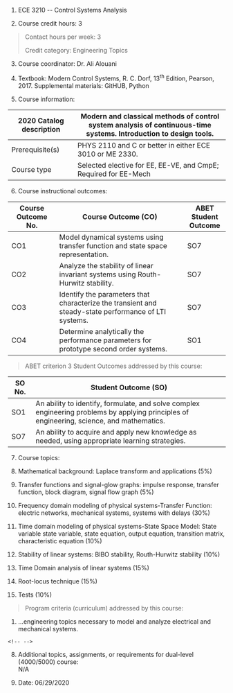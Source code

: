 1.  ECE 3210 -- Control Systems Analysis

2.  Course credit hours: 3

> Contact hours per week: 3
>
> Credit category: Engineering Topics

3.  Course coordinator: Dr. Ali Alouani

4.  Textbook: Modern Control Systems, R. C. Dorf, 13<sup>th</sup> Edition, Pearson, 2017. Supplemental materials: GitHUB, Python

5.  Course information:

  2020 Catalog description  | Modern and classical methods of control system analysis of continuous-time systems. Introduction to design tools.
  ------------------------- | -------------------------------------------------------------------------------------------------------------------
  Prerequisite(s)           | PHYS 2110 and C or better in either ECE 3010 or ME 2330.
  Course type               | Selected elective for EE, EE-VE, and CmpE; Required for EE-Mech



6.  Course instructional outcomes:

|   Course Outcome No. |   Course Outcome (CO)    | ABET Student<br> Outcome |
| -------------------  | ------------------------ | -------------------- |
| CO1                 | Model dynamical systems using transfer function and state space representation.  | SO7                   |
| CO2         | Analyze the stability of linear invariant systems using Routh-Hurwitz stability.| SO7                  |
| CO3         | Identify the parameters that characterize the  transient and steady-state performance of LTI systems.| SO7                  |
| CO4         | Determine analytically the performance parameters for prototype second order systems.   | SO1                  |

> ABET criterion 3 Student Outcomes addressed by this course:

| SO No. |  Student Outcome (SO)                                        |
|----- | ---------------------------------------------------------------|
| SO1 | An ability to identify, formulate, and solve complex engineering problems by applying principles of engineering, science, and mathematics.                                     |
| SO7 | An ability to acquire and apply new knowledge as needed,  using appropriate learning strategies.                        |

7.  Course topics:

  1.  Mathematical background: Laplace transform and applications (5%)
  2.  Transfer functions and signal-glow graphs: impulse response,
    transfer function, block diagram, signal flow graph (5%)
  3.  Frequency domain modeling of physical systems-Transfer Function:
    electric networks, mechanical systems, systems with delays (30%)
  4.  Time domain modeling of physical systems-State Space Model: State
    variable state variable, state equation, output equation,
    transition matrix, characteristic equation (10%)
  5.  Stability of linear systems: BIBO stability, Routh-Hurwitz stability
    (10%)
  6.  Time Domain analysis of linear systems (15%)
  7.  Root-locus technique (15%)
  8.  Tests (10%)

> Program criteria (curriculum) addressed by this course:

1.  ...engineering topics necessary to model and analyze electrical and
    mechanical systems.

```{=html}
<!-- -->
```
8.  Additional topics, assignments, or requirements for dual-level
    (4000/5000) course:\
    N/A

9.  Date: 06/29/2020
